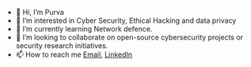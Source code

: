 - 👋 Hi, I’m Purva
- 👀 I’m interested in Cyber Security, Ethical Hacking and data privacy
- 🌱 I’m currently learning Network defence.
- 💞️ I’m looking to collaborate on open-source cybersecurity projects or security research initiatives.
- 📫 How to reach me [Email](purvagholse1205@gmail.com), [LinkedIn](www.linkedin.com/in/purva-gholse)

<!---
Purva125/Purva125 is a ✨ special ✨ repository because its `README.md` (this file) appears on your GitHub profile.
You can click the Preview link to take a look at your changes.
--->

